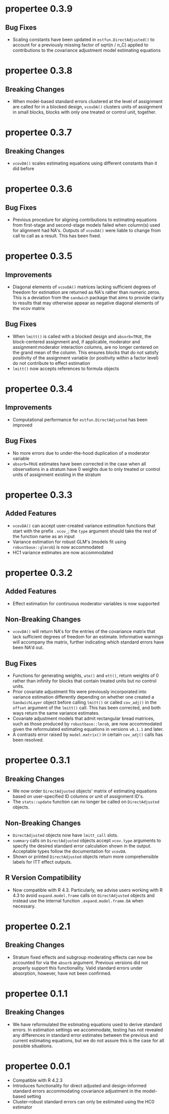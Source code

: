 # propertee 0.3.9

## Bug Fixes
* Scaling constants have been updated in `estfun.DirectAdjusted()` to account for a previously missing factor of sqrt(n / n_C) applied to contributions to the covariance adjustment model estimating equations

# propertee 0.3.8

## Breaking Changes
* When model-based standard errors clustered at the level of assignment are called for in a blocked design, `vcovDA()` clusters units of assignment in small blocks, blocks with only one treated or control unit, together.

# propertee 0.3.7

## Breaking Changes
* `vcovDA()` scales estimating equations using different constants than it did before

# propertee 0.3.6

## Bug Fixes
* Previous procedure for aligning contributions to estimating equations from first-stage and second-stage models failed when column(s) used for alignment had NA's. Outputs of `vcovDA()` were liable to change from call to call as a result. This has been fixed.

# propertee 0.3.5

## Improvements
* Diagonal elements of `vcovDA()` matrices lacking sufficient degrees of freedom for estimation are returned as NA's rather than numeric zeros. This is a deviation from the `sandwich` package that aims to provide clarity to results that may otherwise appear as negative diagonal elements of the vcov matrix

## Bug Fixes
* When `lmitt()` is called with a blocked design and `absorb=TRUE`, the block-centered assignment and, if applicable, moderator and assignment:moderator interaction columns, are no longer centered on the grand mean of the column. This ensures blocks that do not satisfy positivity of the assignment variable (or positivity within a factor level) do not contribute to effect estimation
* `lmitt()` now accepts references to formula objects

# propertee 0.3.4

## Improvements
* Computational performance for `estfun.DirectAdjusted` has been improved

## Bug Fixes
* No more errors due to under-the-hood duplication of a moderator variable
* `absorb=TRUE` estimates have been corrected in the case when all observations in a stratum have 0 weights due to only treated or control units of assignment existing in the stratum

# propertee 0.3.3

## Added Features
* `vcovDA()` can accept user-created variance estimation functions that start with the prefix `.vcov_`; the `type` argument should take the rest of the function name as an input
* Variance estimation for robust GLM's (models fit using `robustbase::glmrob`) is now accommodated
* HC1 variance estimates are now accommodated

# propertee 0.3.2

## Added Features
* Effect estimation for continuous moderator variables is now supported

## Non-Breaking Changes
* `vcovDA()` will return NA's for the entries of the covariance matrix that lack sufficient degrees of freedom for an estimate. Informative warnings will accompany the matrix, further indicating which standard errors have been NA'd out.

## Bug Fixes
* Functions for generating weights, `ate()` and `ett()`, return weights of 0 rather than infinity for blocks that contain treated units but no control units.
* Prior covariate adjustment fits were previously incorporated into variance estimation differently depending on whether one created a `SandwichLayer` object before calling `lmitt()` or called `cov_adj()` in the `offset` argument of the `lmitt()` call. This has been corrected, and both ways return the same variance estimates.
* Covariate adjustment models that admit rectangular bread matrices, such as those
produced by `robustbase::lmrob`, are now accommodated given the reformulated estimating
equations in versions `v0.1.1` and later.
* A contrasts error raised by `model.matrix()` in certain `cov_adj()` calls has been resolved.

# propertee 0.3.1

## Breaking Changes
* We now order `DirectAdjusted` objects' matrix of estimating equations based on user-specified ID columns or unit of assignment ID's.
* The `stats::update` function can no longer be called on `DirectAdjusted` objects.

## Non-Breaking Changes
* `DirectAdjusted` objects now have `lmitt_call` slots.
* `summary` calls on `DirectAdjusted` objects accept `vcov.type` arguments to specify the desired standard error calculation shown in the output. Acceptable types follow the documentation for `vcovDA`.
* Shown or printed `DirectAdjusted` objects return more comprehensible labels for ITT effect outputs.

## R Version Compatibility
* Now compatible with R 4.3. Particularly, we advise users working with R 4.3 to avoid `expand.model.frame` calls on `DirectAdjusted` objects and instead use the internal function `.expand.model.frame.DA` when necessary.

# propertee 0.2.1

## Breaking Changes
* Stratum fixed effects and subgroup moderating effects can now be accounted for via the `absorb` argument. Previous versions did not properly support this functionality. Valid standard errors under absorption, however, have not been confirmed.

# propertee 0.1.1

## Breaking Changes
* We have reformulated the estimating equations used to derive standard errors. In estimation settings we accommodate, testing has not revealed any differences in standard error estimates between the previous and current estimating equations, but we do not assure this is the case for all possible situations.

# propertee 0.0.1

* Compatible with R 4.2.3
* Introduces functionality for direct adjusted and design-informed standard errors accommodating covariance adjustment in the model-based setting
* Cluster-robust standard errors can only be estimated using the HC0 estimator

